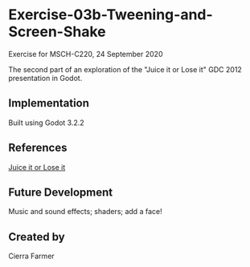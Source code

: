 # Exercise-03b-Tweening-and-Screen-Shake
Exercise for MSCH-C220, 24 September 2020

The second part of an exploration of the "Juice it or Lose it" GDC 2012 presentation in Godot.

## Implementation
Built using Godot 3.2.2

## References
[Juice it or Lose it](https://www.youtube.com/watch?v=Fy0aCDmgnxg)

## Future Development
Music and sound effects; shaders; add a face!

## Created by 
Cierra Farmer
